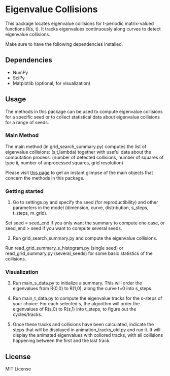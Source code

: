 # Eigenvalue Collisions

This package locates eigenvalue collisions for t-periodic matrix-valued functions R(s, t). 
It tracks eigenvalues continuously along curves to detect eigenvalue collisions.

Make sure to have the following dependencies installed.

## Dependencies
- NumPy
- SciPy
- Matplotlib (optional, for visualization)

## Usage

The methods in this package can be used to compute eigenvalue collisions for a specific seed
or to collect statistical data about eigenvalue collisions for a range of seeds.

### Main Method

The main method (in grid_search_summary.py) computes the list of eigenvalue collisions: (s,t,lambda) together with useful data about the computation process: (number of detected collisions, number of squares of type ii, number of unprocessed squares, grid resolution)

Please visit
[this page](https://carlos-vargas-math.github.io/eigenvalue-collisions/animation.html)
to get an instant glimpse of the
main objects that concern the methods in this package.

### Getting started

1. Go to settings.py and specify the seed (for reproductibility) 
and other parameters in the model (dimension, curve, distribution, s_steps, t_steps, m_grid).

Set seed = seed_end if you only want the summary to compute
one case, or seed_end > seed if you want to compute several seeds.

2. Run grid_search_summary.py and compute the eigenvalue collisions. 

Run read_grid_summary_s_histogram.py (single seed) 
or read_grid_summary.py (several_seeds) for some basic statistics of the collisions.

### Visualization

3. Run main_s_data.py to initialize a summary. 
This will order the eigenvalues from
R(0,0) to R(1,0), along the curve t=0 into s_steps.

4. Run main_t_data.py to compute the eigenvalue tracks for the s-steps of your choice. 
For each selected s, the algorithm will order the eigenvalues of
R(s,0) to R(s,1) into t_steps, to figure out the cycles/tracks.


5. Once these tracks and collisions have been calculated, indicate the steps that will be displayed in animation_tracks_old.py and run it. It will display the animated eigenvalues with collored tracks, with all collisions happening between the first and the last track. 

## License
MIT License



